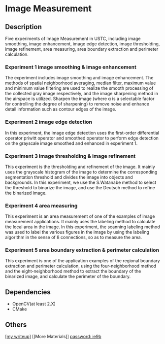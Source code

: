 # Image Measurement


## Description

Five experiments of Image Measurement in USTC, including image smoothing,  image enhancement,  image edge detection,  image thresholding, image refinement, area measuring, area boundary extraction and perimeter calculation.


### Experiment 1 image smoothing & image enhancement

The experiment includes image smoothing and image enhancement. The methods of spatial neighborhood averaging, median filter, maximum value and minimum value filtering are used to realize the smooth processing of the collected gray image respectively, and the image sharpening method in the airspace is utilized. Sharpen the image (where α is a selectable factor for controlling the degree of sharpening) to remove noise and enhance detail information such as contour edges of the image.

### Experiment 2 image edge detection

In this experiment, the image edge detection uses the first-order differential operator priwitt operator and smoothed operator to perform edge detection on the grayscale image smoothed and enhanced in experiment 1.

### Experiment 3 image thresholding & image refinement

This experiment is the thresholding and refinement of the image. It mainly uses the grayscale histogram of the image to determine the corresponding segmentation threshold and divides the image into objects and backgrounds. In this experiment, we use the S.Watanabe method to select the threshold to binarize the image, and use the Deutsch method to refine the binarized image.

### Experiment 4 area measuring

This experiment is an area measurement of one of the examples of image measurement applications. It mainly uses the labeling method to calculate the local area in the image. In this experiment, the scanning labeling method was used to label the various figures in the image by using the labeling algorithm in the sense of 8 connections, so as to measure the area.

### Experiment 5 area boundary extraction & perimeter calculation

This experiment is one of the application examples of the regional boundary extraction and perimeter calculation, using the four-neighborhood method and the eight-neighborhood method to extract the boundary of the binarized image, and calculate the perimeter of the boundary.


## Dependencies

* OpenCV(at least 2.X)
* CMake


## Others

[[my writeup]](https://github.com/zhearing/image_measuring_experiments/raw/master/writeup.pdf)
[[More Materials]] [password: ie9b](https://pan.baidu.com/s/1L0dstAJD5joovn_kLelFsQ)




